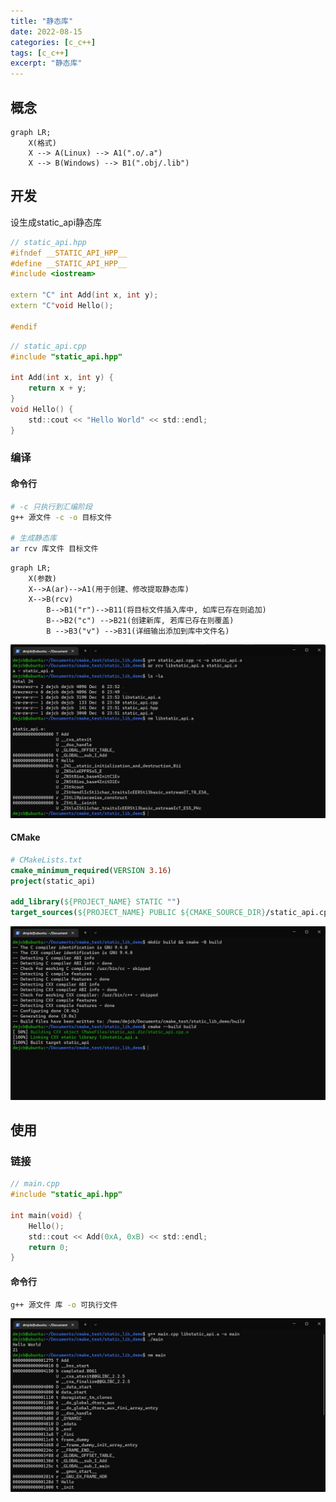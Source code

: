 ```yaml
---
title: "静态库"
date: 2022-08-15
categories: [c_c++]
tags: [c_c++]
excerpt: "静态库"
---
```


## 概念

```mermaid
graph LR;
    X(格式)
    X --> A(Linux) --> A1(".o/.a")
    X --> B(Windows) --> B1(".obj/.lib")
```

## 开发

设生成static_api静态库

```c++
// static_api.hpp
#ifndef __STATIC_API_HPP__
#define __STATIC_API_HPP__
#include <iostream>

extern "C" int Add(int x, int y);
extern "C"void Hello();

#endif
```

```c
// static_api.cpp
#include "static_api.hpp"

int Add(int x, int y) {
    return x + y;
}
void Hello() {
    std::cout << "Hello World" << std::endl;
}
```

### 编译

#### 命令行

```sh
# -c 只执行到汇编阶段
g++ 源文件 -c -o 目标文件

# 生成静态库
ar rcv 库文件 目标文件
```

```mermaid
graph LR;
    X(参数)
    X-->A(ar)-->A1(用于创建、修改提取静态库)
    X-->B(rcv)
        B-->B1("r")-->B11(将目标文件插入库中, 如库已存在则追加)
        B-->B2("c") -->B21(创建新库, 若库已存在则覆盖)
        B -->B3("v") -->B31(详细输出添加到库中文件名)
```

![](/assets/image/20241207_155230.jpg)

#### CMake

```cmake
# CMakeLists.txt
cmake_minimum_required(VERSION 3.16)
project(static_api)

add_library(${PROJECT_NAME} STATIC "")
target_sources(${PROJECT_NAME} PUBLIC ${CMAKE_SOURCE_DIR}/static_api.cpp)
```

![](/assets/image/20241207_155940.jpg)

## 使用

### 链接

```c
// main.cpp
#include "static_api.hpp"

int main(void) {
    Hello();
    std::cout << Add(0xA, 0xB) << std::endl;
    return 0;
}
```

#### 命令行

```sh
g++ 源文件 库 -o 可执行文件
```

![](/assets/image/20241207_160225.jpg)
